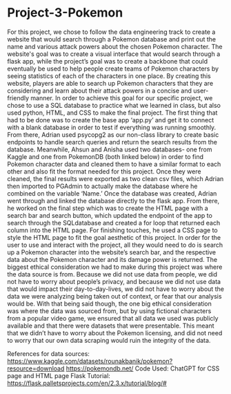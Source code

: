 # Project-3-Pokemon
For this project, we chose to follow the data engineering track to create a website that would search through a Pokemon database and print out the name and various attack powers about the chosen Pokemon character. The website's goal was to create a visual interface that would search through a flask app, while the project’s goal was to create a backbone that could eventually be used to help people create teams of Pokemon characters by seeing statistics of each of the characters in one place. By creating this website, players are able to search up Pokemon characters that they are considering and learn about their attack powers in a concise and user-friendly manner.
In order to achieve this goal for our specific project, we chose to use a SQL database to practice what we learned in class, but also used python, HTML, and CSS to make the final project. The first thing that had to be done was to create the base app ‘app.py’ and get it to connect with a blank database in order to test if everything was running smoothly. From there, Adrian used psycopg2 as our non-class library to create basic endpoints to handle search queries and return the search results from the database. Meanwhile, Ahsun and Anisha used  two databases- one from Kaggle and one from PokemonDB (both linked below) in order to find Pokemon character data and cleaned them to have a similar format to each other and also fit the format needed for this project. Once they were cleaned, the final results were exported as two clean csv files, which Adrian then imported to PGAdmin to actually make the database where he combined on the variable ‘Name.’ Once the database was created, Adrian went through and linked the database directly to the flask app. From there, he worked on the final step which was to create the HTML page with a search bar and search button, which updated the endpoint of the app to search through the SQLdatabase and created a for loop that returned each column into the HTML page. For finishing touches, he used a CSS page to style the HTML page to fit the goal aesthetic of this project. In order for the user to use and interact with the project, all they would need to do is search up a Pokemon character into the website’s search bar, and the respective data about the Pokemon character and its damage power is returned.
The biggest ethical consideration we had to make during this project was where the data source is from. Because we did not use data from people, we did not have to worry about people’s privacy, and because we did not use data that would impact their day-to-day-lives, we did not have to worry about the data we were analyzing being taken out of context, or fear that our analysis would be. With that being said though, the one big ethical consideration was where the data was sourced from, but by using fictional characters from a popular video game, we ensured that all data we used was publicly available and that there were datasets that were presentable. This meant that we didn’t have to worry about the Pokemon licensing, and did not need to worry that our own data scraping would ruin the integrity of the data. 

References for data sources:
https://www.kaggle.com/datasets/rounakbanik/pokemon?resource=download
https://pokemondb.net/ 
Code Used:
ChatGPT for CSS page and HTML page
Flask Tutorial:  https://flask.palletsprojects.com/en/2.3.x/tutorial/blog/#
